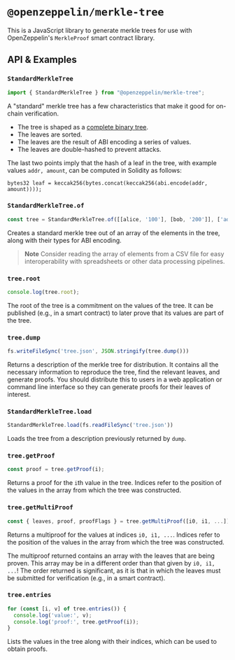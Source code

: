 # `@openzeppelin/merkle-tree`

This is a JavaScript library to generate merkle trees for use with OpenZeppelin's `MerkleProof` smart contract library.

## API & Examples

### `StandardMerkleTree`

```ts
import { StandardMerkleTree } from "@openzeppelin/merkle-tree";
```

A "standard" merkle tree has a few characteristics that make it good for on-chain verification.

- The tree is shaped as a [complete binary tree](https://xlinux.nist.gov/dads/HTML/completeBinaryTree.html).
- The leaves are sorted.
- The leaves are the result of ABI encoding a series of values.
- The leaves are double-hashed to prevent attacks.

The last two points imply that the hash of a leaf in the tree, with example values `addr, amount`, can be computed in Solidity as follows:

```solidity
bytes32 leaf = keccak256(bytes.concat(keccak256(abi.encode(addr, amount))));
```

### `StandardMerkleTree.of`

```ts
const tree = StandardMerkleTree.of([[alice, '100'], [bob, '200']], ['address', 'uint'])
```

Creates a standard merkle tree out of an array of the elements in the tree, along with their types for ABI encoding.

> **Note**
> Consider reading the array of elements from a CSV file for easy interoperability with spreadsheets or other data processing pipelines.

### `tree.root`

```ts
console.log(tree.root);
```

The root of the tree is a commitment on the values of the tree. It can be published (e.g., in a smart contract) to later prove that its values are part of the tree.

### `tree.dump`

```ts
fs.writeFileSync('tree.json', JSON.stringify(tree.dump()))
```

Returns a description of the merkle tree for distribution. It contains all the necessary information to reproduce the tree, find the relevant leaves, and generate proofs. You should distribute this to users in a web application or command line interface so they can generate proofs for their leaves of interest.

### `StandardMerkleTree.load`

```ts
StandardMerkleTree.load(fs.readFileSync('tree.json'))
```

Loads the tree from a description previously returned by `dump`.

### `tree.getProof`

```ts
const proof = tree.getProof(i);
```

Returns a proof for the `i`th value in the tree. Indices refer to the position of the values in the array from which the tree was constructed.

### `tree.getMultiProof`

```ts
const { leaves, proof, proofFlags } = tree.getMultiProof([i0, i1, ...])
```

Returns a multiproof for the values at indices `i0, i1, ...`. Indices refer to the position of the values in the array from which the tree was constructed.

The multiproof returned contains an array with the leaves that are being proven. This array may be in a different order than that given by `i0, i1, ...`! The order returned is significant, as it is that in which the leaves must be submitted for verification (e.g., in a smart contract).

### `tree.entries`

```ts
for (const [i, v] of tree.entries()) {
  console.log('value:', v);
  console.log('proof:', tree.getProof(i));
}
```

Lists the values in the tree along with their indices, which can be used to obtain proofs.
